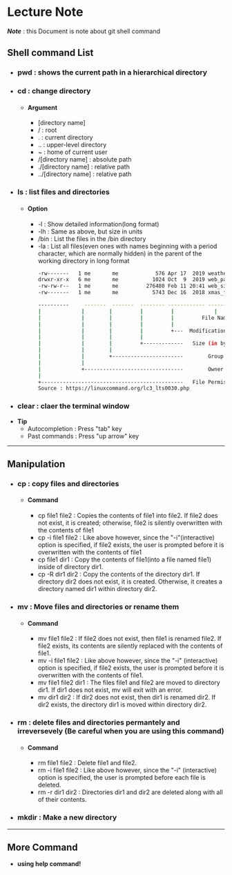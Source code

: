 # Lecture Note

***Note*** : this Document is note about git shell command

## Shell command List
- ### pwd : shows the current path in a hierarchical directory
- ### cd : change directory
  - #### Argument
    - [directory name]
    - / : root
    - . : current directory
    - .. : upper-level directory
    - ~ : home of current user
    - /[directory name] : absolute path
    - ./[directory name] : relative path
    - ../[directory name] : relative path
- ### ls : list files and directories
  - #### Option
    - -l : Show detailed information(long format)
    - -lh : Same as above, but size in units
    - /bin : List the files in the /bin directory
    - -la : List all files(even ones with names beginning with a period character, which are normally hidden)
      in the parent of the working directory in long format
      ```sh
      -rw-------   1 me       me            576 Apr 17  2019 weather.txt
      drwxr-xr-x   6 me       me           1024 Oct  9  2019 web_page
      -rw-rw-r--   1 me       me         276480 Feb 11 20:41 web_site.tar
      -rw-------   1 me       me           5743 Dec 16  2018 xmas_file.txt

      ----------     -------  -------  -------- ------------ -------------  
      |             |        |         |         |             |
      |             |        |         |         |         File Name
      |             |        |         |         |
      |             |        |         |         +---  Modification Time
      |             |        |         |
      |             |        |         +-------------   Size (in bytes)
      |             |        |
      |             |        +-----------------------        Group
      |             |
      |             +--------------------------------        Owner
      |
      +----------------------------------------------   File Permissions
      Source : https://linuxcommand.org/lc3_lts0030.php
      ```
- ### clear : claer the terminal window
- **Tip**
  - Autocompletion : Press "tab" key
  - Past commands : Press "up arrow" key

---

## Manipulation
- ### cp : copy files and directories
  - #### Command
    - cp file1 file2 : Copies the contents of file1 into file2. If file2 does not exist, it is created;
      otherwise, file2 is silently overwritten with the contents of file1
    - cp -i file1 file2 : Like above however, since the "-i"(interactive) option is specified, if file2 exists,
      the user is prompted before it is overwritten with the contents of file1
    - cp file1 dir1 : Copy the contents of file1(into a file named file1) inside of directory dir1.
    - cp -R dir1 dir2 : Copy the contents of the directory dir1. If directory dir2 does not exist, it is created. Otherwise, it creates a directory named dir1 within directory dir2.
      
- ### mv : Move files and directories or rename them
  - #### Command
    - mv file1 file2 : If file2 does not exist, then file1 is renamed file2. If file2 exists, its contents are silently replaced with the contents of file1.
    - mv -i file1 file2	: Like above however, since the "-i" (interactive) option is specified, if file2 exists, the user is prompted before it is overwritten with the contents of file1.
    - mv file1 file2 dir1	: The files file1 and file2 are moved to directory dir1. If dir1 does not exist, mv will exit with an error.
    - mv dir1 dir2 : If dir2 does not exist, then dir1 is renamed dir2. If dir2 exists, the directory dir1 is moved within directory dir2.
- ### rm : delete files and directories permantely and irreversevely (Be careful when you are using this command)
  - #### Command
    - rm file1 file2 : Delete file1 and file2.
    - rm -i file1 file2	: Like above however, since the "-i" (interactive) option is specified, the user is prompted before each file is deleted.
    - rm -r dir1 dir2 : Directories dir1 and dir2 are deleted along with all of their contents.
- ### mkdir : Make a new directory

---

## More Command
- **using help command!**
